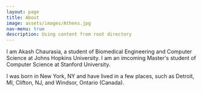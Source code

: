 ```yaml
---
layout: page
title: About
image: assets/images/Athens.jpg
nav-menu: true
description: Using content from root directory
---
```


I am Akash Chaurasia, a student of Biomedical Engineering and Computer Science at Johns Hopkins University. I am an imcoming Master's student of Computer Science at Stanford University.

I was born in New York, NY and have lived in a few places, such as Detroit, MI, Clifton, NJ, and Windsor, Ontario (Canada). 
